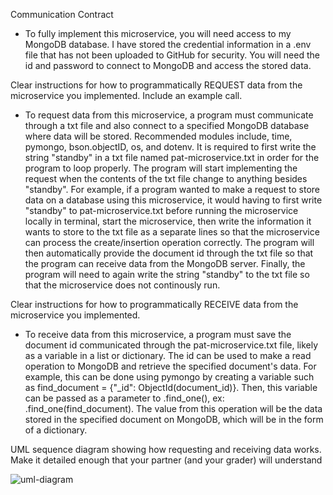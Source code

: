 Communication Contract

* To fully implement this microservice, you will need access to my MongoDB database. I have stored the credential information in a .env file that has not been uploaded to GitHub for security. You will need the id and password to connect to MongoDB and access the stored data.

Clear instructions for how to programmatically REQUEST data from the microservice you implemented. Include an example call.
  
  * To request data from this microservice, a program must communicate through a txt file and also connect to a specified MongoDB database where data will be stored. Recommended modules include, time, pymongo, bson.objectID, os, and dotenv.
  It is required to first write the string "standby" in a txt file named pat-microservice.txt in order for the program to loop properly. 
  The program will start implementing the request when the contents of the txt file change to anything besides "standby". For example, if a program wanted to make a request to store data on a database using this microservice, it would having to first write "standby" to pat-microservice.txt before 
  running the microservice locally in terminal, start the microservice, then write the information it wants to store to the txt file as a separate lines so that the microservice can process the create/insertion operation correctly. The program will then automatically provide the document id through the txt file
  so that the program can receive data from the MongoDB server. Finally, the program will need to again write the string "standby" to the txt file so that the microservice does not continously run.

Clear instructions for how to programmatically RECEIVE data from the microservice you implemented.

  * To receive data from this microservice, a program must save the document id communicated through the pat-microservice.txt file, likely as a variable in a list or dictionary. The id can be used to make a read operation to MongoDB and retrieve the specified document's data.
  For example, this can be done using pymongo by creating a variable such as find_document = {"_id": ObjectId(document_id)}. Then, this variable can be passed as a parameter to .find_one(), ex: .find_one(find_document). The value from this operation will be
  the data stored in the specified document on MongoDB, which will be in the form of a dictionary.

UML sequence diagram showing how requesting and receiving data works. Make it detailed enough that your partner (and your grader) will understand

![uml-diagram](https://github.com/limpa95/Microservice-for-Thea/assets/122480059/93421c29-a34f-4b5c-92d4-2495fce5aad3)


